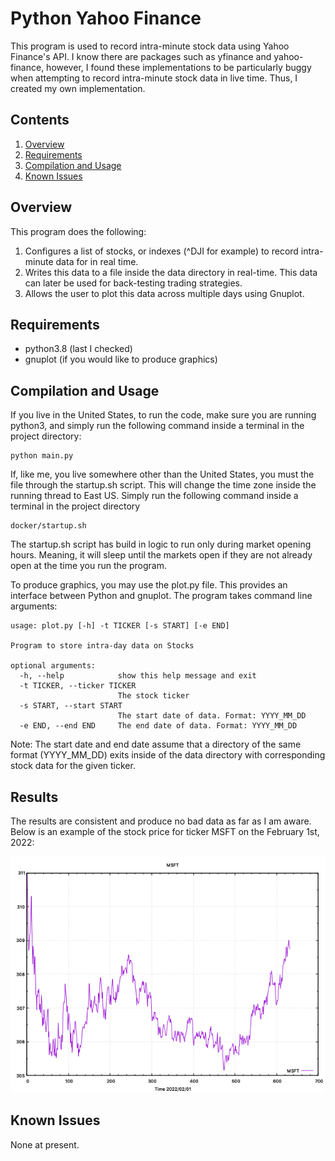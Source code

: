 # Python Yahoo Finance

This program is used to record intra-minute stock data using Yahoo Finance's API. I
know there are packages such as yfinance and yahoo-finance, however, I found
these implementations to be particularly buggy when attempting to record intra-minute 
stock data in live time. Thus, I created my own implementation.

## Contents

1. [Overview](#overview)
2. [Requirements](#requirements)
3. [Compilation and Usage](#compilation-and-usage)
4. [Known Issues](#known-issues)

## Overview

This program does the following:

1. Configures a list of stocks, or indexes (^DJI for example) to record intra-minute
data for in real time.
2. Writes this data to a file inside the data directory in real-time. This data can
later be used for back-testing trading strategies.
3. Allows the user to plot this data across multiple days using Gnuplot.

## Requirements

- python3.8 (last I checked)
- gnuplot (if you would like to produce graphics)

## Compilation and Usage



If you live in the United States, to run the code, make sure you are running python3, and simply run the following 
command inside a terminal in the project directory:

```shell
python main.py
```

If, like me, you live somewhere other than the United States, you must the file through the startup.sh script. This will
change the time zone inside the running thread to East US. Simply run the following command inside a terminal in the 
project directory

```shell
docker/startup.sh
```

The startup.sh script has build in logic to run only during market opening hours. Meaning, it will sleep until the markets
open if they are not already open at the time you run the program.

To produce graphics, you may use the plot.py file. This provides an interface between Python and gnuplot. The program 
takes command line arguments:

```shell
usage: plot.py [-h] -t TICKER [-s START] [-e END]

Program to store intra-day data on Stocks

optional arguments:
  -h, --help            show this help message and exit
  -t TICKER, --ticker TICKER
                        The stock ticker
  -s START, --start START
                        The start date of data. Format: YYYY_MM_DD
  -e END, --end END     The end date of data. Format: YYYY_MM_DD

```

Note: The start date and end date assume that a directory of the same format (YYYY_MM_DD) exits inside of the data directory
with corresponding stock data for the given ticker.

## Results

The results are consistent and produce no bad data as far as I am aware. Below is an example of
the stock price for ticker MSFT on the February 1st, 2022:

![Screenshot](graphics/MSFT_2022_02_01.png)

## Known Issues

None at present.
